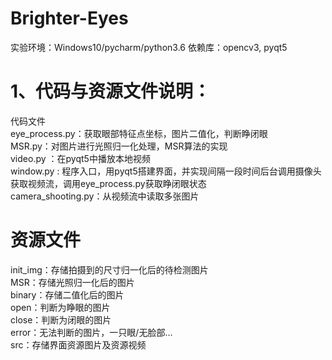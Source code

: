 # Brighter-Eyes
实验环境：Windows10/pycharm/python3.6
依赖库：opencv3, pyqt5

# 1、代码与资源文件说明：
代码文件 <br>
eye_process.py：获取眼部特征点坐标，图片二值化，判断睁闭眼 <br>
MSR.py：对图片进行光照归一化处理，MSR算法的实现 <br>
video.py ：在pyqt5中播放本地视频 <br>
window.py : 程序入口，用pyqt5搭建界面，并实现间隔一段时间后台调用摄像头获取视频流，调用eye_process.py获取睁闭眼状态 <br>
camera_shooting.py：从视频流中读取多张图片 <br>

# 资源文件
init_img：存储拍摄到的尺寸归一化后的待检测图片 <br>
MSR：存储光照归一化后的图片 <br>
binary：存储二值化后的图片 <br>
open：判断为睁眼的图片 <br>
close：判断为闭眼的图片 <br>
error：无法判断的图片，一只眼/无脸部… <br>
src：存储界面资源图片及资源视频 <br>
